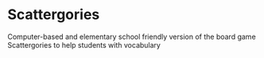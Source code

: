 # Scattergories
Computer-based and elementary school friendly version of the board game Scattergories to help students with vocabulary
